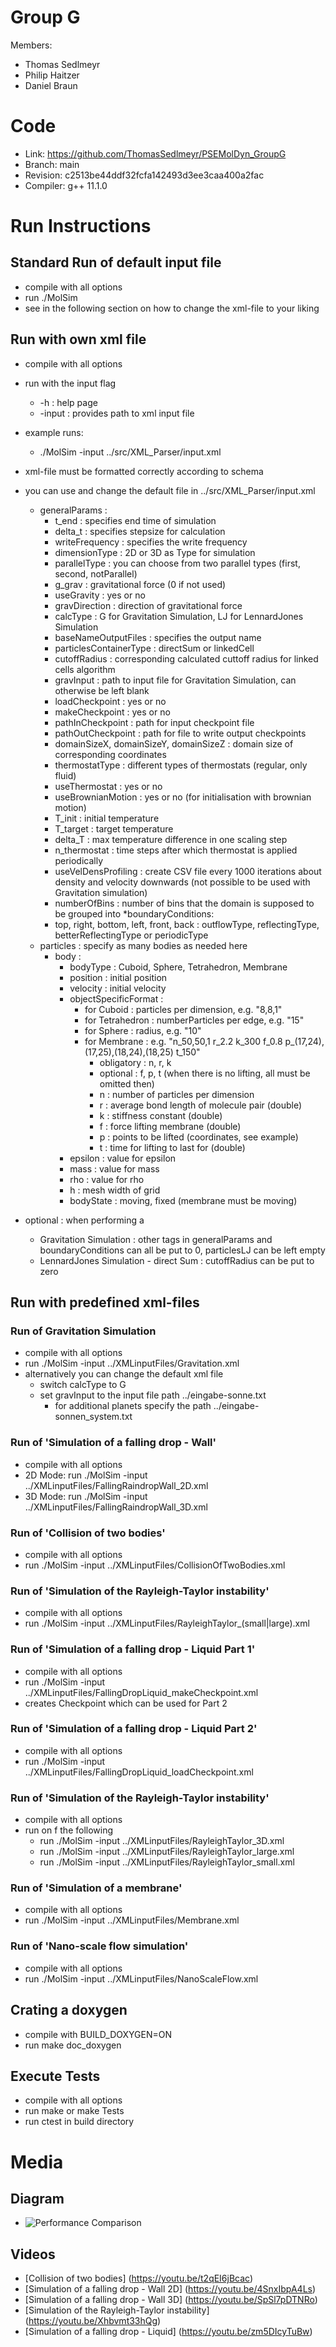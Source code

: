 # Group G #
Members:
* Thomas Sedlmeyr
* Philip Haitzer
* Daniel Braun

# Code #
* Link:     https://github.com/ThomasSedlmeyr/PSEMolDyn_GroupG
* Branch:   main
* Revision: c2513be44ddf32fcfa142493d3ee3caa400a2fac
* Compiler: g++ 11.1.0

# Run Instructions #
## Standard Run of default input file ##
* compile with all options
* run ./MolSim
* see in the following section on how to change the xml-file to your liking

## Run with own xml file ##
* compile with all options
* run with the input flag
  * -h : help page
  * -input : provides path to xml input file

* example runs:
  * ./MolSim -input ../src/XML_Parser/input.xml

* xml-file must be formatted correctly according to schema
* you can use and change the default file in ../src/XML_Parser/input.xml
  * generalParams :
    * t_end : specifies end time of simulation
    * delta_t : specifies stepsize for calculation
    * writeFrequency : specifies the write frequency
    * dimensionType : 2D or 3D as Type for simulation
    * parallelType : you can choose from two parallel types (first, second, notParallel)
    * g_grav : gravitational force (0 if not used)
    * useGravity : yes or no
    * gravDirection : direction of gravitational force
    * calcType : G for Gravitation Simulation, LJ for LennardJones Simulation
    * baseNameOutputFiles : specifies the output name
    * particlesContainerType : directSum or linkedCell
    * cutoffRadius : corresponding calculated cuttoff radius for linked cells algorithm
    * gravInput : path to input file for Gravitation Simulation, can otherwise be left blank
    * loadCheckpoint : yes or no
    * makeCheckpoint : yes or no
    * pathInCheckpoint : path for input checkpoint file
    * pathOutCheckpoint : path for file to write output checkpoints
    * domainSizeX, domainSizeY, domainSizeZ : domain size of corresponding coordinates
    * thermostatType : different types of thermostats (regular, only fluid)
    * useThermostat : yes or no
    * useBrownianMotion : yes or no (for initialisation with brownian motion)
    * T_init : initial temperature
    * T_target : target temperature
    * delta_T : max temperature difference in one scaling step
    * n_thermostat : time steps after which thermostat is applied periodically
    * useVelDensProfiling : create CSV file every 1000 iterations about density and velocity downwards (not possible to be used with Gravitation simulation)
    * numberOfBins : number of bins that the domain is supposed to be grouped into 
  *boundaryConditions:
    * top, right, bottom, left, front, back : outflowType, reflectingType, betterReflectingType or periodicType
  * particles : specify as many bodies as needed here
    * body : 
      * bodyType : Cuboid, Sphere, Tetrahedron, Membrane
      * position : initial position
      * velocity : initial velocity
      * objectSpecificFormat : 
        * for Cuboid : particles per dimension, e.g. "8,8,1"
        * for Tetrahedron : numberParticles per edge, e.g. "15"
        * for Sphere : radius, e.g. "10"
        * for Membrane : e.g. "n_50,50,1 r_2.2 k_300 f_0.8 p_(17,24),(17,25),(18,24),(18,25) t_150"
          * obligatory : n, r, k
          * optional : f, p, t (when there is no lifting, all must be omitted then)
          * n : number of particles per dimension
          * r : average bond length of molecule pair (double)
          * k : stiffness constant (double)
          * f : force lifting membrane (double)
          * p : points to be lifted (coordinates, see example)
          * t : time for lifting to last for (double)
      * epsilon : value for epsilon
      * mass : value for mass
      * rho : value for rho
      * h : mesh width of grid
      * bodyState : moving, fixed (membrane must be moving)

* optional : when performing a 
  * Gravitation Simulation : other tags in generalParams and boundaryConditions can all be put to 0, particlesLJ can be left empty
  * LennardJones Simulation - direct Sum : cutoffRadius can be put to zero

## Run with predefined xml-files ##
### Run of Gravitation Simulation ###
* compile with all options
* run ./MolSim -input ../XMLinputFiles/Gravitation.xml
* alternatively you can change the default xml file
  * switch calcType to G
  * set gravInput to the input file path ../eingabe-sonne.txt
    * for additional planets specify the path ../eingabe-sonnen_system.txt

### Run of 'Simulation of a falling drop - Wall' ###
* compile with all options
* 2D Mode: run ./MolSim -input ../XMLinputFiles/FallingRaindropWall_2D.xml
* 3D Mode: run ./MolSim -input ../XMLinputFiles/FallingRaindropWall_3D.xml

### Run of 'Collision of two bodies' ###
* compile with all options
* run ./MolSim -input ../XMLinputFiles/CollisionOfTwoBodies.xml
 
### Run of 'Simulation of the Rayleigh-Taylor instability' ###
* compile with all options
* run ./MolSim -input ../XMLinputFiles/RayleighTaylor_(small|large).xml

### Run of 'Simulation of a falling drop - Liquid Part 1' ###
* compile with all options
* run ./MolSim -input ../XMLinputFiles/FallingDropLiquid_makeCheckpoint.xml
* creates Checkpoint which can be used for Part 2
 
### Run of 'Simulation of a falling drop - Liquid Part 2' ###
* compile with all options
* run ./MolSim -input ../XMLinputFiles/FallingDropLiquid_loadCheckpoint.xml

### Run of 'Simulation of the Rayleigh-Taylor instability' ###
* compile with all options
* run on f the following
  * run ./MolSim -input ../XMLinputFiles/RayleighTaylor_3D.xml
  * run ./MolSim -input ../XMLinputFiles/RayleighTaylor_large.xml
  * run ./MolSim -input ../XMLinputFiles/RayleighTaylor_small.xml

### Run of 'Simulation of a membrane' ###
* compile with all options
* run ./MolSim -input ../XMLinputFiles/Membrane.xml

### Run of 'Nano-scale flow simulation' ###
* compile with all options
* run ./MolSim -input ../XMLinputFiles/NanoScaleFlow.xml

## Crating a doxygen ##
* compile with BUILD_DOXYGEN=ON
* run make doc_doxygen

## Execute Tests ##
* compile with all options
* run make or make Tests
* run ctest in build directory

# Media #
## Diagram ##
* ![Performance Comparison](PerformanceComparison.png)
## Videos ##
* [Collision of two bodies] (https://youtu.be/t2qEI6jBcac)
* [Simulation of a falling drop - Wall 2D] (https://youtu.be/4SnxIbpA4Ls)
* [Simulation of a falling drop - Wall 3D] (https://youtu.be/SpSl7pDTNRo)
* [Simulation of the Rayleigh-Taylor instability] (https://youtu.be/Xhbvmt33hQg)
* [Simulation of a falling drop - Liquid] (https://youtu.be/zm5DIcyTuBw)